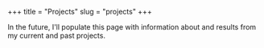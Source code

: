 +++
title = "Projects"
slug = "projects"
+++

In the future, I'll populate this page with information about and results from my current and past projects. 